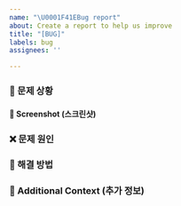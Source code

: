 ```yaml
---
name: "\U0001F41EBug report"
about: Create a report to help us improve
title: "[BUG]"
labels: bug
assignees: ''

---
```


### 📌 문제 상황
#### 📸 Screenshot (스크린샷)

### ❌ 문제 원인

### 🔧 해결 방법

### 📝 Additional Context (추가 정보)
